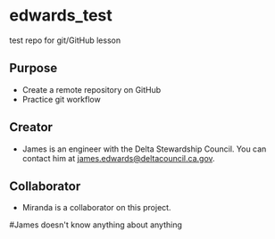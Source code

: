 # edwards_test
test repo for git/GitHub lesson

## Purpose
- Create a remote repository on GitHub
- Practice git workflow

## Creator
- James is an engineer with the Delta Stewardship Council. You can contact him at [james.edwards@deltacouncil.ca.gov](mailto:james.edwards@deltacouncil.ca.gov).

## Collaborator

- Miranda is a collaborator on this project.

#James doesn't know anything about anything